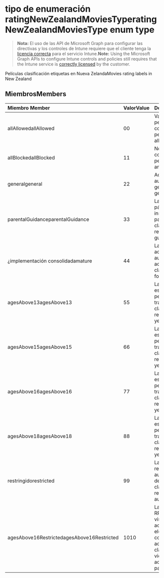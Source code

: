 # <a name="ratingnewzealandmoviestype-enum-type"></a><span data-ttu-id="97679-101">tipo de enumeración ratingNewZealandMoviesType</span><span class="sxs-lookup"><span data-stu-id="97679-101">ratingNewZealandMoviesType enum type</span></span>

> <span data-ttu-id="97679-102">**Nota:** El uso de las API de Microsoft Graph para configurar las directivas y los controles de Intune requiere que el cliente tenga la [licencia correcta](https://go.microsoft.com/fwlink/?linkid=839381) para el servicio Intune.</span><span class="sxs-lookup"><span data-stu-id="97679-102">**Note:** Using the Microsoft Graph APIs to configure Intune controls and policies still requires that the Intune service is [correctly licensed](https://go.microsoft.com/fwlink/?linkid=839381) by the customer.</span></span>

<span data-ttu-id="97679-103">Películas clasificación etiquetas en Nueva Zelanda</span><span class="sxs-lookup"><span data-stu-id="97679-103">Movies rating labels in New Zealand</span></span>
## <a name="members"></a><span data-ttu-id="97679-104">Miembros</span><span class="sxs-lookup"><span data-stu-id="97679-104">Members</span></span>
|<span data-ttu-id="97679-105">Miembro	</span><span class="sxs-lookup"><span data-stu-id="97679-105">Member</span></span>|<span data-ttu-id="97679-106">Valor</span><span class="sxs-lookup"><span data-stu-id="97679-106">Value</span></span>|<span data-ttu-id="97679-107">Descripción</span><span class="sxs-lookup"><span data-stu-id="97679-107">Description</span></span>|
|:---|:---|:---|
|<span data-ttu-id="97679-108">allAllowed</span><span class="sxs-lookup"><span data-stu-id="97679-108">allAllowed</span></span>|<span data-ttu-id="97679-109">0</span><span class="sxs-lookup"><span data-stu-id="97679-109">0</span></span>|<span data-ttu-id="97679-110">Valor predeterminado, permitir que el contenido de todas las películas</span><span class="sxs-lookup"><span data-stu-id="97679-110">Default value, allow all movies content</span></span>|
|<span data-ttu-id="97679-111">allBlocked</span><span class="sxs-lookup"><span data-stu-id="97679-111">allBlocked</span></span>|<span data-ttu-id="97679-112">1</span><span class="sxs-lookup"><span data-stu-id="97679-112">1</span></span>|<span data-ttu-id="97679-113">No permitir cualquier contenido de películas</span><span class="sxs-lookup"><span data-stu-id="97679-113">Do not allow any movies content</span></span>|
|<span data-ttu-id="97679-114">general</span><span class="sxs-lookup"><span data-stu-id="97679-114">general</span></span>|<span data-ttu-id="97679-115">2</span><span class="sxs-lookup"><span data-stu-id="97679-115">2</span></span>|<span data-ttu-id="97679-116">Adecuada para una audiencia general</span><span class="sxs-lookup"><span data-stu-id="97679-116">Suitable for general audience</span></span>|
|<span data-ttu-id="97679-117">parentalGuidance</span><span class="sxs-lookup"><span data-stu-id="97679-117">parentalGuidance</span></span>|<span data-ttu-id="97679-118">3</span><span class="sxs-lookup"><span data-stu-id="97679-118">3</span></span>|<span data-ttu-id="97679-119">La clasificación de páginas recomienda instrucciones padres</span><span class="sxs-lookup"><span data-stu-id="97679-119">The PG classification recommends parental guidance</span></span>|
|<span data-ttu-id="97679-120">¿implementación consolidada</span><span class="sxs-lookup"><span data-stu-id="97679-120">mature</span></span>|<span data-ttu-id="97679-121">4</span><span class="sxs-lookup"><span data-stu-id="97679-121">4</span></span>|<span data-ttu-id="97679-122">La clasificación de M es adecuada para una audiencia para adultos</span><span class="sxs-lookup"><span data-stu-id="97679-122">The M classification is suitable for mature audience</span></span>|
|<span data-ttu-id="97679-123">agesAbove13</span><span class="sxs-lookup"><span data-stu-id="97679-123">agesAbove13</span></span>|<span data-ttu-id="97679-124">5</span><span class="sxs-lookup"><span data-stu-id="97679-124">5</span></span>|<span data-ttu-id="97679-125">La clasificación de R13 está restringida a las personas 13 años y a través de</span><span class="sxs-lookup"><span data-stu-id="97679-125">The R13 classification is restricted to persons 13 years and over</span></span>|
|<span data-ttu-id="97679-126">agesAbove15</span><span class="sxs-lookup"><span data-stu-id="97679-126">agesAbove15</span></span>|<span data-ttu-id="97679-127">6</span><span class="sxs-lookup"><span data-stu-id="97679-127">6</span></span>|<span data-ttu-id="97679-128">La clasificación de R15 está restringida a las personas 15 años y a través de</span><span class="sxs-lookup"><span data-stu-id="97679-128">The R15 classification is restricted to persons 15 years and over</span></span>|
|<span data-ttu-id="97679-129">agesAbove16</span><span class="sxs-lookup"><span data-stu-id="97679-129">agesAbove16</span></span>|<span data-ttu-id="97679-130">7</span><span class="sxs-lookup"><span data-stu-id="97679-130">7</span></span>|<span data-ttu-id="97679-131">La clasificación de R16 está restringida a las personas 16 años y a través de</span><span class="sxs-lookup"><span data-stu-id="97679-131">The R16 classification is restricted to persons 16 years and over</span></span>|
|<span data-ttu-id="97679-132">agesAbove18</span><span class="sxs-lookup"><span data-stu-id="97679-132">agesAbove18</span></span>|<span data-ttu-id="97679-133">8</span><span class="sxs-lookup"><span data-stu-id="97679-133">8</span></span>|<span data-ttu-id="97679-134">La clasificación de R18 está restringida a las personas 18 años y a través de</span><span class="sxs-lookup"><span data-stu-id="97679-134">The R18 classification is restricted to persons 18 years and over</span></span>|
|<span data-ttu-id="97679-135">restringido</span><span class="sxs-lookup"><span data-stu-id="97679-135">restricted</span></span>|<span data-ttu-id="97679-136">9</span><span class="sxs-lookup"><span data-stu-id="97679-136">9</span></span>|<span data-ttu-id="97679-137">La clasificación R está restringida a una audiencia determinada</span><span class="sxs-lookup"><span data-stu-id="97679-137">The R classification is restricted to a certain audience</span></span>|
|<span data-ttu-id="97679-138">agesAbove16Restricted</span><span class="sxs-lookup"><span data-stu-id="97679-138">agesAbove16Restricted</span></span>|<span data-ttu-id="97679-139">10</span><span class="sxs-lookup"><span data-stu-id="97679-139">10</span></span>|<span data-ttu-id="97679-140">La clasificación de RP16 requiere los visores de 16 acompañada de un elemento primario o un contenido para adultos</span><span class="sxs-lookup"><span data-stu-id="97679-140">The RP16 classification requires viewers under 16 accompanied by a parent or an adult</span></span>|



